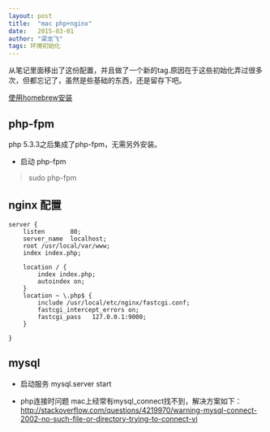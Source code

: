 ```yaml
---
layout: post
title:  "mac php+nginx"
date:   2015-03-01 
author: "梁龙飞"
tags: 环境初始化
---
```


从笔记里面移出了这份配置，并且做了一个新的tag.原因在于这些初始化弄过很多次，但都忘记了，虽然是些基础的东西，还是留存下吧。

[使用homebrew安装](!https://easyengine.io/tutorials/mac/osx-brew-php-mysql-nginx/)

## php-fpm
php 5.3.3之后集成了php-fpm，无需另外安装。

- 启动 php-fpm  
> sudo php-fpm

## nginx 配置

```
server {
    listen       80;
    server_name  localhost;
    root /usr/local/var/www;
    index index.php;

    location / { 
        index index.php;
        autoindex on; 
    }
    location ~ \.php$ {
        include /usr/local/etc/nginx/fastcgi.conf;
        fastcgi_intercept_errors on; 
        fastcgi_pass   127.0.0.1:9000; 
    }   

}
```
## mysql
- 启动服务 mysql.server start

- php连接时问题
  mac上经常有mysql_connect找不到，解决方案如下：
http://stackoverflow.com/questions/4219970/warning-mysql-connect-2002-no-such-file-or-directory-trying-to-connect-vi

